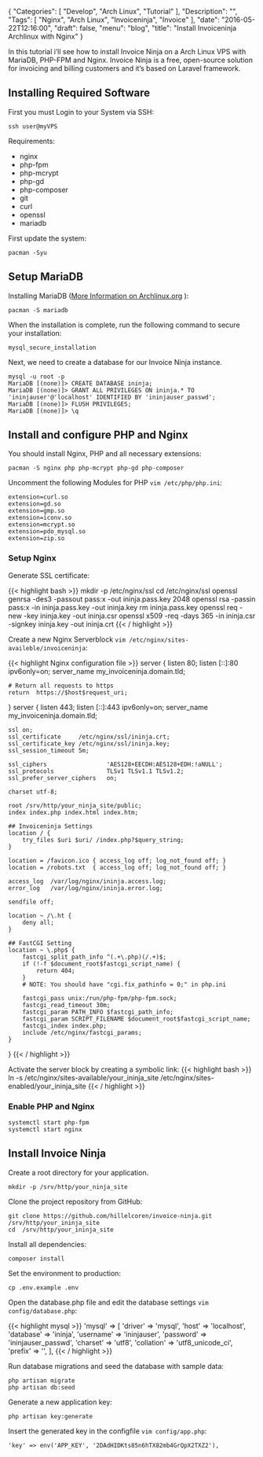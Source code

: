 {
  "Categories": [
    "Develop",
    "Arch Linux",
    "Tutorial"
  ],
  "Description": "",
  "Tags": [
    "Nginx",
    "Arch Linux",
    "Invoiceninja",
    "Invoice"
  ],
  "date": "2016-05-22T12:16:00",
  "draft": false,
  "menu": "blog",
  "title": "Install Invoiceninja Archlinux with Nginx"
}

In this tutorial i’ll see how to install Invoice Ninja on a Arch Linux VPS with MariaDB, PHP-FPM and Nginx. Invoice Ninja is a free, open-source solution for invoicing and billing customers and it’s based on Laravel framework.


Installing Required Software
----------------------------

First you must Login to your System via SSH:

    ssh user@myVPS

Requirements:

* nginx
* php-fpm
* php-mcrypt
* php-gd
* php-composer
* git
* curl
* openssl
* mariadb

First update the system:

    pacman -Syu
    

Setup MariaDB
-------------

Installing MariaDB ([More Information on Archlinux.org](https://wiki.archlinux.org/index.php/MySQL#Installation)
):

    pacman -S mariadb
    

When the installation is complete, run the following command to secure your installation:

    mysql_secure_installation

Next, we need to create a database for our Invoice Ninja instance.

    mysql -u root -p
    MariaDB [(none)]> CREATE DATABASE ininja;
    MariaDB [(none)]> GRANT ALL PRIVILEGES ON ininja.* TO 'ininjauser'@'localhost' IDENTIFIED BY 'ininjauser_passwd';
    MariaDB [(none)]> FLUSH PRIVILEGES;
    MariaDB [(none)]> \q

Install and configure PHP and Nginx
-----------------------------------

You should install Nginx, PHP and all necessary extensions:

    pacman -S nginx php php-mcrypt php-gd php-composer

Uncomment the following Modules for PHP `vim /etc/php/php.ini`:

```
extension=curl.so
extension=gd.so
extension=gmp.so
extension=iconv.so 
extension=mcrypt.so 
extension=pdo_mysql.so
extension=zip.so
```

### Setup Nginx
Generate SSL certificate:

{{< highlight bash >}}
mkdir -p /etc/nginx/ssl
cd /etc/nginx/ssl
openssl genrsa -des3 -passout pass:x -out ininja.pass.key 2048
openssl rsa -passin pass:x -in ininja.pass.key -out ininja.key
rm ininja.pass.key
openssl req -new -key ininja.key -out ininja.csr
openssl x509 -req -days 365 -in ininja.csr -signkey ininja.key -out ininja.crt
{{< / highlight >}}
    
Create a new Nginx Serverblock `vim /etc/nginx/sites-availeble/invoiceninja`:

{{< highlight Nginx configuration file >}}
server {
    listen  80;
    listen  [::]:80 ipv6only=on;
    server_name my_invoiceninja.domain.tld;
    
    # Return all requests to https
    return  https://$host$request_uri;
}
server {
    listen  443;
    listen  [::]:443 ipv6only=on;
    server_name my_invoiceninja.domain.tld;
    
    ssl on;
    ssl_certificate     /etc/nginx/ssl/ininja.crt;
    ssl_certificate_key /etc/nginx/ssl/ininja.key;
    ssl_session_timeout 5m;

    ssl_ciphers                 'AES128+EECDH:AES128+EDH:!aNULL';
    ssl_protocols               TLSv1 TLSv1.1 TLSv1.2;
    ssl_prefer_server_ciphers   on;
    
    charset utf-8; 
    
    root /srv/http/your_ninja_site/public;
    index index.php index.html index.htm;
    
    ## Invoiceninja Settings
    location / {
        try_files $uri $uri/ /index.php?$query_string;
    }
    
    location = /favicon.ico { access_log off; log_not_found off; }
    location = /robots.txt  { access_log off; log_not_found off; }
    
    access_log  /var/log/nginx/ininja.access.log;
    error_log   /var/log/nginx/ininja.error.log;
    
    sendfile off;
    
    location ~ /\.ht {
        deny all; 
    }
    
    ## FastCGI Setting
    location ~ \.php$ {
        fastcgi_split_path_info ^(.+\.php)(/.+)$;
        if (!-f $document_root$fastcgi_script_name) {
            return 404;
        }
        # NOTE: You should have "cgi.fix_pathinfo = 0;" in php.ini
        
        fastcgi_pass unix:/run/php-fpm/php-fpm.sock;
        fastcgi_read_timeout 30m;
        fastcgi_param PATH_INFO $fastcgi_path_info;
        fastcgi_param SCRIPT_FILENAME $document_root$fastcgi_script_name;
        fastcgi_index index.php;
        include /etc/nginx/fastcgi_params;
    }
}
{{< / highlight >}}


Activate the server block by creating a symbolic link:
{{< highlight bash >}}
ln -s /etc/nginx/sites-available/your_ininja_site /etc/nginx/sites-enabled/your_ininja_site
{{< / highlight >}}

### Enable PHP and Nginx

    systemctl start php-fpm
    systemctl start nginx


Install Invoice Ninja
---------------------

Create a root directory for your application.

    mkdir -p /srv/http/your_ninja_site

Clone the project repository from GitHub:

    git clone https://github.com/hillelcoren/invoice-ninja.git /srv/http/your_ininja_site
    cd  /srv/http/your_ininja_site

Install all dependencies:

    composer install

Set the environment to production:

    cp .env.example .env

Open the database.php file and edit the database settings `vim config/database.php`:

{{< highlight mysql >}}
'mysql' => [
        'driver'    => 'mysql',
        'host'      => 'localhost',
        'database'  => 'ininja',
        'username'  => 'ininjauser',
        'password'  => 'ininjauser_passwd',
        'charset'   => 'utf8',
        'collation' => 'utf8_unicode_ci',
        'prefix'    => '',
        ],
{{< / highlight >}}

Run database migrations and seed the database with sample data:

    php artisan migrate
    php artisan db:seed

Generate a new application key:

    php artisan key:generate

Insert the generated key in the configfile `vim config/app.php`:

    'key' => env('APP_KEY', '2DAdHIDKts85n6hTX82mb4GrQpX2TXZ2'),
